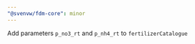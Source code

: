 ```yaml
---
"@svenvw/fdm-core": minor
---
```


Add parameters `p_no3_rt` and `p_nh4_rt` to `fertilizerCatalogue`
